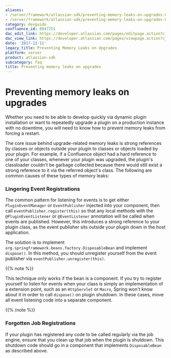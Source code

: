 ```yaml
---
aliases:
- /server/framework/atlassian-sdk/preventing-memory-leaks-on-upgrades-8947251.html
- /server/framework/atlassian-sdk/preventing-memory-leaks-on-upgrades-8947251.md
category: devguide
confluence_id: 8947251
dac_edit_link: https://developer.atlassian.com/pages/editpage.action?cjm=wozere&pageId=8947251
dac_view_link: https://developer.atlassian.com/pages/viewpage.action?cjm=wozere&pageId=8947251
date: '2017-12-11'
legacy_title: Preventing Memory Leaks on Upgrades
platform: server
product: atlassian-sdk
subcategory: faq
title: Preventing memory leaks on upgrades
---
```

# Preventing memory leaks on upgrades

Whether you need to be able to develop quickly via dynamic plugin installation or want to repeatedly upgrade a plugin on a production instance with no downtime, you will need to know how to prevent memory leaks from forcing a restart.

The core issue behind upgrade-related memory leaks is strong references by classes or objects outside your plugin to classes or objects loaded by your plugin. For example, if a Confluence object had a hard reference to one of your classes, whenever your plugin was upgraded, the plugin's classloader couldn't be garbage collected because there would still exist a strong reference to it via the referred object's class. The following are common causes of these types of memory leaks:

### Lingering Event Registrations

The common pattern for listening for events is to get either `PluginEventManager` or `EventPublisher` injected into your component, then call `eventPublisher.register(this)` so that any local methods with the `@PluginEventListener` or `@EventListener` annotation will be called when events are published. However, this introduces a strong reference to your plugin class, as the event publisher sits outside your plugin down in the host application.

The solution is to implement `org.springframework.beans.factory.DisposableBean` and implement `dispose()`. In this method, you should unregister yourself from the event publisher via `eventPublisher.unregister(this)`.

{{% note %}}

This technique only works if the bean is a component. If you try to register yourself to listen for events when your class is simply an implementation of a extension point, such as an `HttpServlet` or `Macro`, Spring won't know about it in order to call `dispose()` on plugin shutdown. In these cases, move all event listening code into a separate component.

{{% /note %}}

### Forgotten Job Registrations

If your plugin has registered any code to be called regularly via the job engine, ensure that you clean up that job when the plugin is shutdown. This shutdown code should go in a component that implements `DisposableBean` as described above.





























































































































































































































































